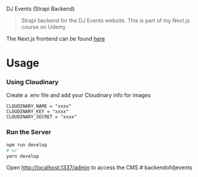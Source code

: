 DJ Events (Strapi Backend)

> Strapi backend for the DJ Events website. This is part of my Next.js course on Udemy

The Next.js frontend can be found [here](https://github.com/bradtraversy/dj-events-frontend)

# Usage

### Using Cloudinary

Create a .env file and add your Cloudinary info for images

```
CLOUDINARY_NAME = "xxxx"
CLOUDINARY_KEY = "xxxx"
CLOUDINARY_SECRET = "xxxx"
```

### Run the Server

```bash
npm run develop
# or
yarn develop
```

Open [http://localhost:1337/admin](http://localhost:1337/admin) to access the CMS
#   b a c k e n d o f d j e v e n t s  
 